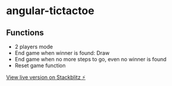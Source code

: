 # angular-tictactoe
## Functions
- 2 players mode
- End game when winner is found: Draw
- End game when no more steps to go, even no winner is found
- Reset game function

[View live version on Stackblitz ⚡️](https://stackblitz.com/edit/angular-ivy-xjfgnk)
